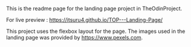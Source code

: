 This is the readme page for the landing page project in TheOdinProject.

For live preview : https://itsuru4.github.io/TOP---Landing-Page/

This project uses the flexbox layout for the page. 
The images used in the landing page was provided by https://www.pexels.com.
